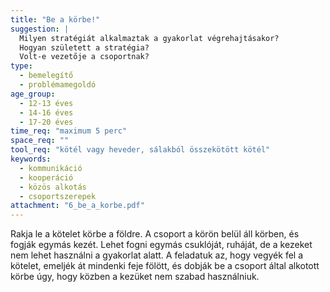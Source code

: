 ```yaml
---
title: "Be a körbe!"
suggestion: | 
  Milyen stratégiát alkalmaztak a gyakorlat végrehajtásakor?
  Hogyan született a stratégia?
  Volt-e vezetője a csoportnak?
type:
  - bemelegítő
  - problémamegoldó
age_group:
  - 12-13 éves
  - 14-16 éves
  - 17-20 éves
time_req: "maximum 5 perc"
space_req: ""
tool_req: "kötél vagy heveder, sálakból összekötött kötél"
keywords: 
  - kommunikáció
  - kooperáció
  - közös alkotás
  - csoportszerepek
attachment: "6_be_a_korbe.pdf"
---
```


 Rakja le a kötelet körbe a földre. A csoport a körön belül áll körben, és fogják egymás kezét. Lehet fogni egymás csuklóját, ruháját, de a kezeket nem lehet használni a gyakorlat alatt. A feladatuk az, hogy vegyék fel a kötelet, emeljék át mindenki feje fölött, és dobják be a csoport által alkotott körbe úgy, hogy közben a kezüket nem szabad használniuk.  
  
